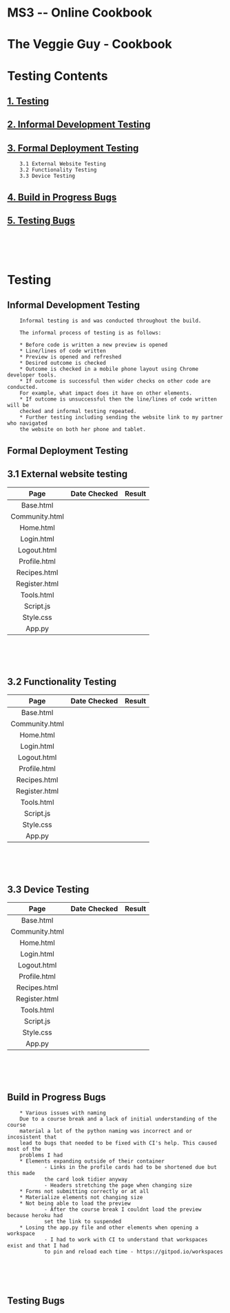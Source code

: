
# MS3 -- Online Cookbook

# The Veggie Guy - Cookbook

# Testing Contents



## [1. Testing](#testing "Testing")
## [2. Informal Development Testing](#Informal-Development-Testing "Informal Development Testing")
## [3. Formal Deployment Testing](#formal-deployment-testing "Formal Deployment Testing")
        3.1 External Website Testing
        3.2 Functionality Testing
        3.3 Device Testing
## [4. Build in Progress Bugs](#build-in-progress-bugs "Build in Progress Bugs")
## [5. Testing Bugs](#testing-bugs "Testing Bugs")

<br>
<br>
<br>

#

# Testing
## Informal Development Testing

        Informal testing is and was conducted throughout the build.

        The informal process of testing is as follows:

        * Before code is written a new preview is opened
        * Line/lines of code written
        * Preview is opened and refreshed
        * Desired outcome is checked
        * Outcome is checked in a mobile phone layout using Chrome developer tools.
        * If outcome is successful then wider checks on other code are conducted. 
        For example, what impact does it have on other elements.
        * If outcome is unsuccessful then the line/lines of code written will be 
        checked and informal testing repeated.
        * Further testing including sending the website link to my partner who navigated 
        the website on both her phone and tablet.


## Formal Deployment Testing

## 3.1 External website testing

| Page | Date Checked | Result
| :---: | :---: | :---: 
| Base.html | |
| Community.html |  |
| Home.html |  |
| Login.html |  |
| Logout.html |  |
| Profile.html |  |
| Recipes.html |  |
| Register.html |  |
| Tools.html |  |
| Script.js |  |
| Style.css |  |
| App.py |  |


<br>
<br>
<br>

## 3.2 Functionality Testing

| Page | Date Checked | Result
| :---: | :---: | :---: 
| Base.html | |
| Community.html |  |
| Home.html |  |
| Login.html |  |
| Logout.html |  |
| Profile.html |  |
| Recipes.html |  |
| Register.html |  |
| Tools.html |  |
| Script.js |  |
| Style.css |  |
| App.py |  |

<br>
<br>
<br>

## 3.3 Device Testing

| Page | Date Checked | Result
| :---: | :---: | :---: 
| Base.html | |
| Community.html |  |
| Home.html |  |
| Login.html |  |
| Logout.html |  |
| Profile.html |  |
| Recipes.html |  |
| Register.html |  |
| Tools.html |  |
| Script.js |  |
| Style.css |  |
| App.py |  |

<br>
<br>
<br>

## Build in Progress Bugs

        * Various issues with naming
        Due to a course break and a lack of initial understanding of the course
        material a lot of the python naming was incorrect and or incosistent that 
        lead to bugs that needed to be fixed with CI's help. This caused most of the 
        problems I had
        * Elements expanding outside of their container
                - Links in the profile cards had to be shortened due but this made
                the card look tidier anyway
                - Headers stretching the page when changing size
        * Forms not submitting correctly or at all
        * Materialize elements not changing size
        * Not being able to load the preview
                - After the course break I couldnt load the preview because heroku had 
                set the link to suspended
        * Losing the app.py file and other elements when opening a workspace
                - I had to work with CI to understand that workspaces exist and that I had
                to pin and reload each time - https://gitpod.io/workspaces
        


<br>
<br>
<br>

## Testing Bugs